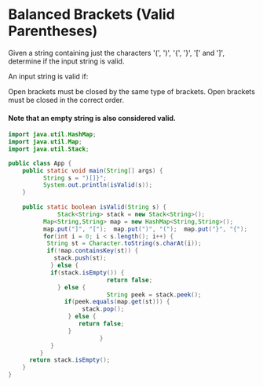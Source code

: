 # Balanced Brackets (Valid Parentheses)

Given a string containing just the characters '(', ')', '{', '}', '[' and ']', determine if the input string is valid.

An input string is valid if:

Open brackets must be closed by the same type of brackets.
Open brackets must be closed in the correct order.

#### Note that an empty string is also considered valid.

```java
import java.util.HashMap;
import java.util.Map;
import java.util.Stack;

public class App {
	public static void main(String[] args) {
	      String s = ")[]}";
	      System.out.println(isValid(s));
	}
	
	public static boolean isValid(String s) {
              Stack<String> stack = new Stack<String>();
	      Map<String,String> map = new HashMap<String,String>();
	      map.put("]", "[");  map.put(")", "(");  map.put("}", "{");
	      for(int i = 0; i < s.length(); i++) {
		   String st = Character.toString(s.charAt(i));
		   if(!map.containsKey(st)) {
			 stack.push(st);
		    } else {
			if(stack.isEmpty()) {
                            return false; 
			  } else {
                            String peek = stack.peek();
			    if(peek.equals(map.get(st))) {
			         stack.pop();
			     } else {
			        return false;
			     }
                          }
		    }
	     }
	  return stack.isEmpty();
    }
}


```
